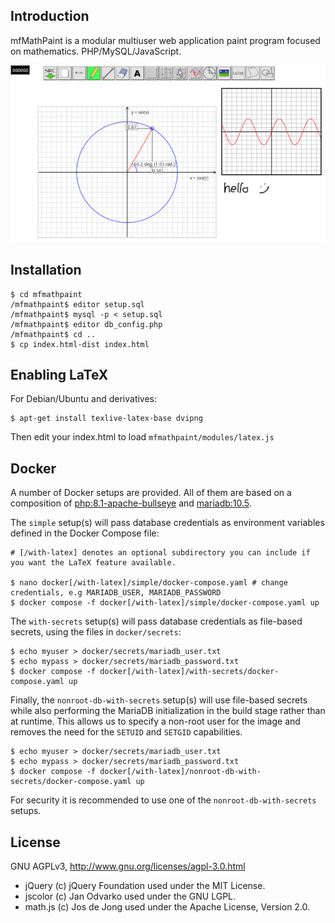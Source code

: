 Introduction
-
mfMathPaint is a modular multiuser web application paint program focused on mathematics. PHP/MySQL/JavaScript.

![Screenshot](https://raw.githubusercontent.com/mkforsb/mfmathpaint/master/doc/screenshot.png)

Installation
-
	$ cd mfmathpaint
    /mfmathpaint$ editor setup.sql
    /mfmathpaint$ mysql -p < setup.sql
    /mfmathpaint$ editor db_config.php
    /mfmathpaint$ cd ..
	$ cp index.html-dist index.html

Enabling LaTeX
-
For Debian/Ubuntu and derivatives:

    $ apt-get install texlive-latex-base dvipng

Then edit your index.html to load `mfmathpaint/modules/latex.js`

Docker
-
A number of Docker setups are provided. All of them are based on a composition of [php:8.1-apache-bullseye](https://hub.docker.com/layers/library/php/8.1-apache-bullseye/images/sha256-b1eae7da0f50e4e7e9137348a0f6e8d2229ee3722f8632edfa11dc4a9dbf58de?context=explore) and [mariadb:10.5](https://hub.docker.com/layers/library/mariadb/10.5/images/sha256-aa1ccc18000c32d1f39ac0b055117b27bffd93e622ec961d682de40fe2a1a95f?context=explore).

The `simple` setup(s) will pass database credentials as environment variables defined in the Docker Compose file:

    # [/with-latex] denotes an optional subdirectory you can include if you want the LaTeX feature available.

    $ nano docker[/with-latex]/simple/docker-compose.yaml # change credentials, e.g MARIADB_USER, MARIADB_PASSWORD
    $ docker compose -f docker[/with-latex]/simple/docker-compose.yaml up

The `with-secrets` setup(s) will pass database credentials as file-based secrets, using the files in `docker/secrets`:

    $ echo myuser > docker/secrets/mariadb_user.txt
    $ echo mypass > docker/secrets/mariadb_password.txt
    $ docker compose -f docker[/with-latex]/with-secrets/docker-compose.yaml up

Finally, the `nonroot-db-with-secrets` setup(s) will use file-based secrets while also performing the MariaDB initialization in the build stage rather than at runtime. This allows us to specify a non-root user for the image and removes the need for the `SETUID` and `SETGID` capabilities.

    $ echo myuser > docker/secrets/mariadb_user.txt
    $ echo mypass > docker/secrets/mariadb_password.txt
    $ docker compose -f docker[/with-latex]/nonroot-db-with-secrets/docker-compose.yaml up

For security it is recommended to use one of the `nonroot-db-with-secrets` setups.

License
-
GNU AGPLv3, http://www.gnu.org/licenses/agpl-3.0.html

* jQuery (c) jQuery Foundation used under the MIT License.
* jscolor (c) Jan Odvarko used under the GNU LGPL.
* math.js (c) Jos de Jong used under the Apache License, Version 2.0.
